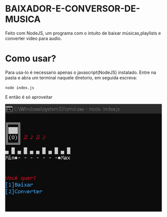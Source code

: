 # BAIXADOR-E-CONVERSOR-DE-MUSICA
Feito com NodeJS, um programa com o intuito de baixar músicas,playlists e converter video para audio.

# Como usar?
Para usa-lo é necessario apenas o javascript(NodeJS) instalado. Entre na pasta e abra um terminal naquele diretorio, em seguida escreva:

`node index.js`

E então é só aproveitar

<img src="./preview.png"/>
